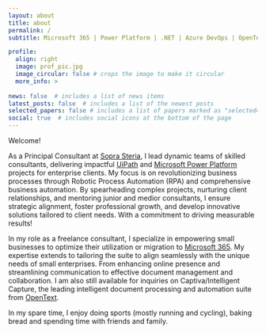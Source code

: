 ```yaml
---
layout: about
title: about
permalink: /
subtitle: Microsoft 365 | Power Platform | .NET | Azure DevOps | OpenText Intelligent Capture

profile:
  align: right
  image: prof_pic.jpg
  image_circular: false # crops the image to make it circular
  more_info: >
   
news: false  # includes a list of news items
latest_posts: false  # includes a list of the newest posts
selected_papers: false # includes a list of papers marked as "selected={true}"
social: true  # includes social icons at the bottom of the page
---
```


Welcome!

As a Principal Consultant at [Sopra Steria](https://www.soprasteria.be/), I lead dynamic teams of skilled consultants, delivering impactful [UiPath](https://www.uipath.com/) and [Microsoft Power Platform](https://www.microsoft.com/en-us/power-platform/) projects for enterprise clients. My focus is on revolutionizing business processes through Robotic Process Automation (RPA) and comprehensive business automation. By spearheading complex projects, nurturing client relationships, and mentoring junior and medior consultants, I ensure strategic alignment, foster professional growth, and develop innovative solutions tailored to client needs. With a commitment to driving measurable results!

In my role as a freelance consultant, I specialize in empowering small businesses to optimize their utilization or migration to [Microsoft 365](https://www.microsoft.com/nl-be/microsoft-365). My expertise extends to tailoring the suite to align seamlessly with the unique needs of small enterprises. From enhancing online presence and streamlining communication to effective document management and collaboration. I am also still available for inquiries on Captiva/Intelligent Capture, the leading intelligent document processing and automation suite from [OpenText](https://www.opentext.com/).

In my spare time, I enjoy doing sports (mostly running and cycling), baking bread and spending time with friends and family.

